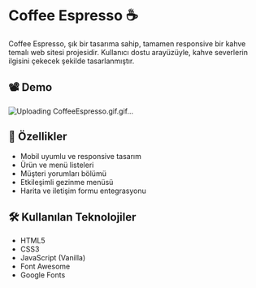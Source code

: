 # Coffee Espresso ☕

Coffee Espresso, şık bir tasarıma sahip, tamamen responsive bir kahve temalı web sitesi projesidir. Kullanıcı dostu arayüzüyle, kahve severlerin ilgisini çekecek şekilde tasarlanmıştır.

## 📽️ Demo 
![Uploading CoffeeEspresso.gif.gif…]()



## 🚀 Özellikler

- Mobil uyumlu ve responsive tasarım
- Ürün ve menü listeleri
- Müşteri yorumları bölümü
- Etkileşimli gezinme menüsü
- Harita ve iletişim formu entegrasyonu

## 🛠️ Kullanılan Teknolojiler

- HTML5
- CSS3
- JavaScript (Vanilla)
- Font Awesome 
- Google Fonts

